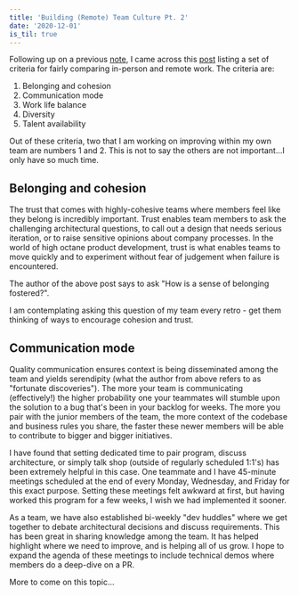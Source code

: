 ```yaml
---
title: 'Building (Remote) Team Culture Pt. 2'
date: '2020-12-01'
is_til: true
---
```


Following up on a previous [note](https://chandlermoisen.com/notes/building-remote-team-culture/), I came across this [post](https://vinko.substack.com/p/remote-work-1) listing a set of criteria for fairly comparing in-person and remote work. The criteria are:

1. Belonging and cohesion
2. Communication mode
3. Work life balance
4. Diversity
5. Talent availability

Out of these criteria, two that I am working on improving within my own team are numbers 1 and 2. This is not to say the others are not important...I only have so much time.

## Belonging and cohesion

The trust that comes with highly-cohesive teams where members feel like they belong is incredibly important. Trust enables team members to ask the challenging architectural questions, to call out a design that needs serious iteration, or to raise sensitive opinions about company processes. In the world of high octane product development, trust is what enables teams to move quickly and to experiment without fear of judgement when failure is encountered.

The author of the above post says to ask "How is a sense of belonging fostered?".

I am contemplating asking this question of my team every retro - get them thinking of ways to encourage cohesion and trust.

## Communication mode

Quality communication ensures context is being disseminated among the team and yields serendipity (what the author from above refers to as "fortunate discoveries"). The more your team is communicating (effectively!) the higher probability one your teammates will stumble upon the solution to a bug that's been in your backlog for weeks. The more you pair with the junior members of the team, the more context of the codebase and business rules you share, the faster these newer members will be able to contribute to bigger and bigger initiatives.

I have found that setting dedicated time to pair program, discuss architecture, or simply talk shop (outside of regularly scheduled 1:1's) has been extremely helpful in this case. One teammate and I have 45-minute meetings scheduled at the end of every Monday, Wednesday, and Friday for this exact purpose. Setting these meetings felt awkward at first, but having worked this program for a few weeks, I wish we had implemented it sooner.

As a team, we have also established bi-weekly "dev huddles" where we get together to debate architectural decisions and discuss requirements. This has been great in sharing knowledge among the team. It has helped highlight where we need to improve, and is helping all of us grow. I hope to expand the agenda of these meetings to include technical demos where members do a deep-dive on a PR.

More to come on this topic...
